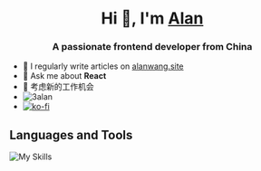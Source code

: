 <!--
**3Alan/3Alan** is a ✨ _special_ ✨ repository because its `README.md` (this file) appears on your GitHub profile.

Here are some ideas to get you started:

- 🔭 I’m currently working on ...
- 🌱 I’m currently learning ...
- 👯 I’m looking to collaborate on ...
- 🤔 I’m looking for help with ...
- 💬 Ask me about ...
- 📫 How to reach me: ...
- 😄 Pronouns: ...
- ⚡ Fun fact: ...
-->
<h1 align="center">Hi 👋, I'm <a href="https://www.alanwang.site/">Alan</a></h1>
<h3 align="center">A passionate frontend developer from China</h3>

- 📝 I regularly write articles on [alanwang.site](https://www.alanwang.site)
- 💬 Ask me about **React**
- 🔭 考虑新的工作机会
- <img src="https://komarev.com/ghpvc/?username=3alan&label=Profile%20views&color=0e75b6&style=flat" alt="3alan" />
- [![ko-fi](https://ko-fi.com/img/githubbutton_sm.svg)](https://ko-fi.com/N4N1L5Y7V)

##  Languages and Tools
![My Skills](https://skillicons.dev/icons?i=vscode,js,ts,react,jest,nodejs,vue,docker)


